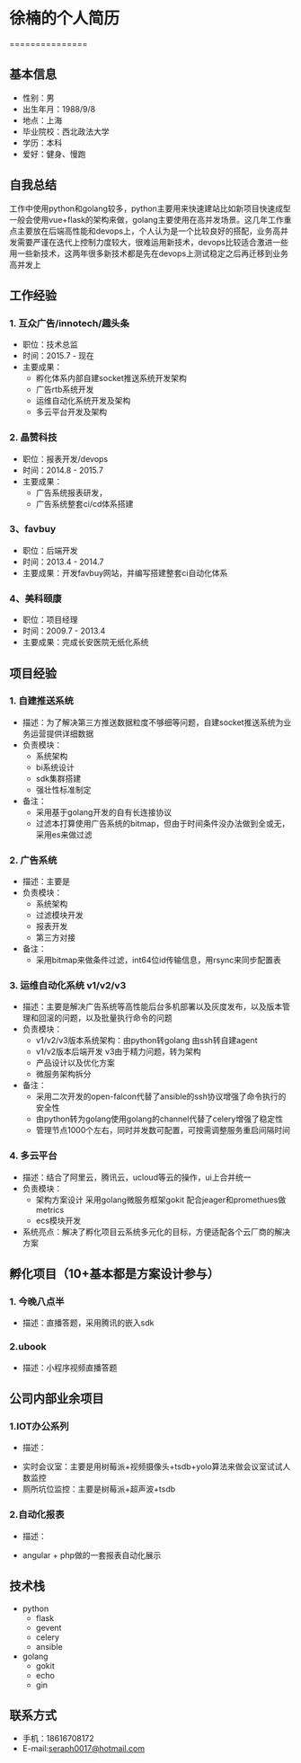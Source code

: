 # 徐楠的个人简历
===============

## 基本信息

* 性别：男
* 出生年月：1988/9/8
* 地点：上海
* 毕业院校：西北政法大学
* 学历：本科
* 爱好：健身、慢跑

## 自我总结
工作中使用python和golang较多，python主要用来快速建站比如新项目快速成型一般会使用vue+flask的架构来做，golang主要使用在高并发场景。这几年工作重点主要放在后端高性能和devops上，个人认为是一个比较良好的搭配，业务高并发需要严谨在迭代上控制力度较大，很难运用新技术，devops比较适合激进一些用一些新技术，这两年很多新技术都是先在devops上测试稳定之后再迁移到业务高并发上


## 工作经验

### 1. 互众广告/innotech/趣头条
* 职位：技术总监
* 时间：2015.7 - 现在
* 主要成果：
	- 孵化体系内部自建socket推送系统开发架构
	- 广告rtb系统开发
	- 运维自动化系统开发及架构
	- 多云平台开发及架构


### 2. 晶赞科技
* 职位：报表开发/devops
* 时间：2014.8 - 2015.7
* 主要成果：
	- 广告系统报表研发，
	- 广告系统整套ci/cd体系搭建

### 3、favbuy
* 职位：后端开发
* 时间：2013.4 - 2014.7
* 主要成果：开发favbuy网站，并编写搭建整套ci自动化体系

### 4、美科颐康
* 职位：项目经理
* 时间：2009.7 - 2013.4
* 主要成果：完成长安医院无纸化系统


## 项目经验

### 1.  自建推送系统
* 描述：为了解决第三方推送数据粒度不够细等问题，自建socket推送系统为业务运营提供详细数据
* 负责模块：
	- 系统架构
	- bi系统设计
	- sdk集群搭建
	- 强壮性标准制定
* 备注：
	- 采用基于golang开发的自有长连接协议	
	- 过滤本打算使用广告系统的bitmap，但由于时间条件没办法做到全或无，采用es来做过滤
	
### 2.  广告系统
* 描述：主要是
* 负责模块：
	- 系统架构
	- 过滤模块开发
	- 报表开发
	- 第三方对接
* 备注：
	- 采用bitmap来做条件过滤，int64位id传输信息，用rsync来同步配置表

### 3.  运维自动化系统 v1/v2/v3
* 描述：主要是解决广告系统等高性能后台多机部署以及灰度发布，以及版本管理和回滚的问题，以及批量执行命令的问题 
* 负责模块：
	- v1/v2/v3版本系统架构：由python转golang 由ssh转自建agent
	- v1/v2版本后端开发 v3由于精力问题，转为架构
	- 产品设计以及优化方案
	- 微服务架构拆分
* 备注：
	- 采用二次开发的open-falcon代替了ansible的ssh协议增强了命令执行的安全性
	- 由python转为golang使用golang的channel代替了celery增强了稳定性
	- 管理节点1000个左右，同时并发数可配置，可按需调整服务重启间隔时间

### 4. 多云平台
* 描述：结合了阿里云，腾讯云，ucloud等云的操作，ui上合并统一
* 负责模块：
	- 架构方案设计 采用golang微服务框架gokit 配合jeager和promethues做metrics
	- ecs模块开发
* 系统亮点：解决了孵化项目云系统多元化的目标，方便适配各个云厂商的解决方案



## 孵化项目（10+基本都是方案设计参与）

### 1. 今晚八点半
* 描述：直播答题，采用腾讯的嵌入sdk

### 2.ubook
* 描述：小程序视频直播答题 

## 公司内部业余项目

### 1.IOT办公系列
* 描述：
 - 实时会议室：主要是用树莓派+视频摄像头+tsdb+yolo算法来做会议室试试人数监控
 - 厕所坑位监控：主要是树莓派+超声波+tsdb

### 2.自动化报表
* 描述：
 - angular + php做的一套报表自动化展示


## 技术栈

* python
	- flask
	- gevent
	- celery
	- ansible
* golang
	- gokit
	- echo
	- gin

## 联系方式

* 手机：18616708172
* E-mail:seraph0017@hotmail.com
